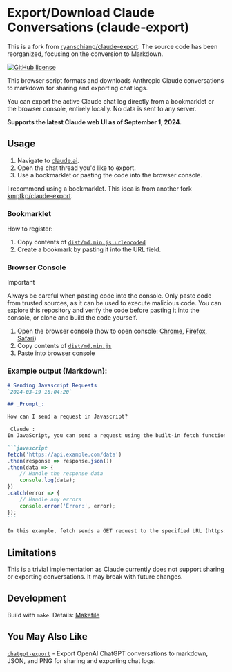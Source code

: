 # Export/Download Claude Conversations (claude-export)

This is a fork from [ryanschiang/claude-export](https://github.com/ryanschiang/claude-export). The source code has been reorganized, focusing on the conversion to Markdown.

[![GitHub license](https://img.shields.io/badge/license-MIT-green)](
    ./LICENSE
)

This browser script formats and downloads Anthropic Claude conversations to markdown for sharing and exporting chat logs.

You can export the active Claude chat log directly from a bookmarklet or the browser console, entirely locally. No data is sent to any server.

**Supports the latest Claude web UI as of September 1, 2024.**

## Usage

1. Navigate to [claude.ai](https://claude.ai).
1. Open the chat thread you'd like to export.
1. Use a bookmarklet or pasting the code into the browser console.

I recommend using a bookmarklet. This idea is from another fork [kmptkp/claude-export](https://github.com/kmptkp/claude-export).

### Bookmarklet

How to register:

1. Copy contents of [`dist/md.min.js.urlencoded`](./dist/md.min.js.urlencoded)
1. Create a bookmark by pasting it into the URL field.

### Browser Console

> [!IMPORTANT]  
> Always be careful when pasting code into the console. Only paste code from trusted sources, as it can be used to execute malicious code.
> You can explore this repository and verify the code before pasting it into the console, or clone and build the code yourself.

1. Open the browser console (how to open console: [Chrome](https://developer.chrome.com/docs/devtools/open), [Firefox](https://firefox-source-docs.mozilla.org/devtools-user/), [Safari](https://developer.apple.com/library/archive/documentation/NetworkingInternetWeb/Conceptual/Web_Inspector_Tutorial/EnableWebInspector/EnableWebInspector.html))
1. Copy contents of [`dist/md.min.js`](./dist/md.min.js)
1. Paste into browser console

### Example output (Markdown):

````markdown
# Sending Javascript Requests
`2024-03-19 16:04:20`

## _Prompt_:

How can I send a request in Javascript?

_Claude_:
In JavaScript, you can send a request using the built-in fetch function or the XMLHttpRequest object. Here's an example using fetch:

```javascript
fetch('https://api.example.com/data')
.then(response => response.json())
.then(data => {
    // Handle the response data
    console.log(data);
})
.catch(error => {
    // Handle any errors
    console.error('Error:', error);
});
```

In this example, fetch sends a GET request to the specified URL (https://api.example.com/data). The then block is used to handle the response. The first then converts the response to JSON format using response.json(), and the second then receives the parsed JSON data, which you can then process as needed.
````

## Limitations

This is a trivial implementation as Claude currently does not support sharing or exporting conversations. It may break with future changes.

## Development

Build with `make`. Details: [Makefile](./Makefile)

## You May Also Like

[`chatgpt-export`](https://github.com/ryanschiang/chatgpt-export) - Export OpenAI ChatGPT conversations to markdown, JSON, and PNG for sharing and exporting chat logs.
